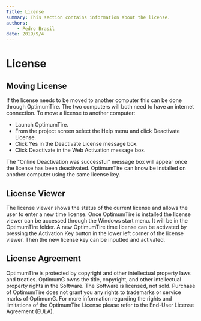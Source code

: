 ```yaml
---
Title: License
summary: This section contains information about the license.
authors:
    - Pedro Brasil   
date: 2019/9/4
---
```


# License

## Moving License
If the license needs to be moved to another computer this can be done through OptimumTire. The two computers will both need to have an internet connection. To move a license to another computer:

* Launch OptimumTire.
* From the project screen select the Help menu and click Deactivate License.
* Click Yes in the Deactivate License message box.
* Click Deactivate in the Web Activation message box.
  
The "Online Deactivation was successful" message box will appear once the license has been deactivated. OptimumTire can know be installed on another computer using the same license key.

## License Viewer

The license viewer shows the status of the current license and allows the user to enter a new time license. Once OptimumTire is installed the license viewer can be accessed through the Windows start menu. It will be in the OptimumTire folder. A new OptimumTire time license can be activated by pressing the Activation Key button in the lower left corner of the license viewer. Then the new license key can be inputted and activated.

## License Agreement

OptimumTire is protected by copyright and other intellectual property laws and treaties. OptimumG owns the title, copyright, and other intellectual property rights in the Software. The Software is licensed, not sold. Purchase of OptimumTire does not grant you any rights to trademarks or service marks of OptimumG. For more information regarding the rights and limitations of the OptimumTire License please refer to the End-User License Agreement (EULA).
